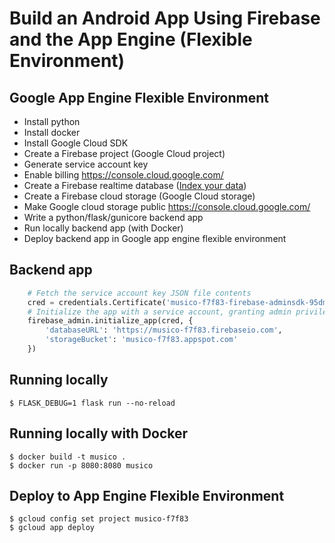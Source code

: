# Build an Android App Using Firebase and the App Engine (Flexible Environment)


## Google App Engine Flexible Environment
* Install python
* Install docker
* Install Google Cloud SDK
* Create a Firebase project (Google Cloud project)
* Generate service account key
* Enable billing https://console.cloud.google.com/
* Create a Firebase realtime database ([Index your data](https://firebase.google.com/docs/database/security/indexing-data))
* Create a Firebase cloud storage (Google Cloud storage)
* Make Google cloud storage public https://console.cloud.google.com/
* Write a python/flask/gunicore backend app 
* Run locally backend app (with Docker)
* Deploy backend app in Google app engine flexible environment


## Backend app
```python
	# Fetch the service account key JSON file contents
	cred = credentials.Certificate('musico-f7f83-firebase-adminsdk-95dmc-ade7d61b2b.json')
	# Initialize the app with a service account, granting admin privileges
	firebase_admin.initialize_app(cred, {
    	'databaseURL': 'https://musico-f7f83.firebaseio.com',
    	'storageBucket': 'musico-f7f83.appspot.com'
	})
```


## Running locally
    $ FLASK_DEBUG=1 flask run --no-reload


## Running locally with Docker
	$ docker build -t musico .
	$ docker run -p 8080:8080 musico


## Deploy to App Engine Flexible Environment
	$ gcloud config set project musico-f7f83
	$ gcloud app deploy




